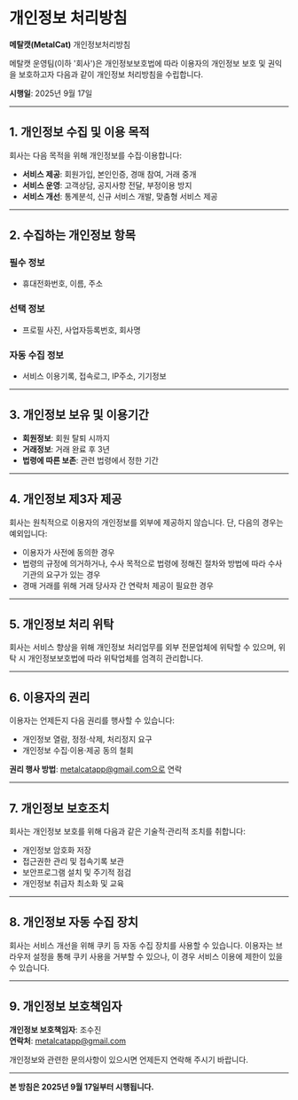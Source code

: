 # 개인정보 처리방침

**메탈캣(MetalCat)** 개인정보처리방침

메탈캣 운영팀(이하 '회사')은 개인정보보호법에 따라 이용자의 개인정보 보호 및 권익을 보호하고자 다음과 같이 개인정보 처리방침을 수립합니다.

**시행일**: 2025년 9월 17일

---

## 1. 개인정보 수집 및 이용 목적

회사는 다음 목적을 위해 개인정보를 수집·이용합니다:

- **서비스 제공**: 회원가입, 본인인증, 경매 참여, 거래 중개
- **서비스 운영**: 고객상담, 공지사항 전달, 부정이용 방지
- **서비스 개선**: 통계분석, 신규 서비스 개발, 맞춤형 서비스 제공

---

## 2. 수집하는 개인정보 항목

### 필수 정보

- 휴대전화번호, 이름, 주소

### 선택 정보

- 프로필 사진, 사업자등록번호, 회사명

### 자동 수집 정보

- 서비스 이용기록, 접속로그, IP주소, 기기정보

---

## 3. 개인정보 보유 및 이용기간

- **회원정보**: 회원 탈퇴 시까지
- **거래정보**: 거래 완료 후 3년
- **법령에 따른 보존**: 관련 법령에서 정한 기간

---

## 4. 개인정보 제3자 제공

회사는 원칙적으로 이용자의 개인정보를 외부에 제공하지 않습니다. 단, 다음의 경우는 예외입니다:

- 이용자가 사전에 동의한 경우
- 법령의 규정에 의거하거나, 수사 목적으로 법령에 정해진 절차와 방법에 따라 수사기관의 요구가 있는 경우
- 경매 거래를 위해 거래 당사자 간 연락처 제공이 필요한 경우

---

## 5. 개인정보 처리 위탁

회사는 서비스 향상을 위해 개인정보 처리업무를 외부 전문업체에 위탁할 수 있으며, 위탁 시 개인정보보호법에 따라 위탁업체를 엄격히 관리합니다.

---

## 6. 이용자의 권리

이용자는 언제든지 다음 권리를 행사할 수 있습니다:

- 개인정보 열람, 정정·삭제, 처리정지 요구
- 개인정보 수집·이용·제공 동의 철회

**권리 행사 방법**: metalcatapp@gmail.com으로 연락

---

## 7. 개인정보 보호조치

회사는 개인정보 보호를 위해 다음과 같은 기술적·관리적 조치를 취합니다:

- 개인정보 암호화 저장
- 접근권한 관리 및 접속기록 보관
- 보안프로그램 설치 및 주기적 점검
- 개인정보 취급자 최소화 및 교육

---

## 8. 개인정보 자동 수집 장치

회사는 서비스 개선을 위해 쿠키 등 자동 수집 장치를 사용할 수 있습니다. 이용자는 브라우저 설정을 통해 쿠키 사용을 거부할 수 있으나, 이 경우 서비스 이용에 제한이 있을 수 있습니다.

---

## 9. 개인정보 보호책임자

**개인정보 보호책임자**: 조수진  
**연락처**: metalcatapp@gmail.com

개인정보와 관련한 문의사항이 있으시면 언제든지 연락해 주시기 바랍니다.

---

**본 방침은 2025년 9월 17일부터 시행됩니다.**
